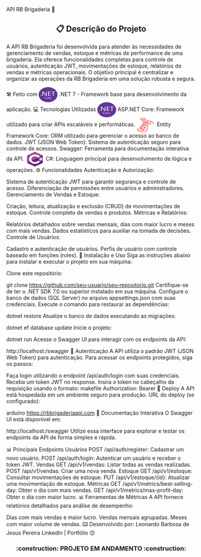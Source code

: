 API RB Brigaderia 🍫
<h2 align="center"> 📋 Descrição do Projeto </h2> <p> A API RB Brigaderia foi desenvolvida para atender às necessidades de gerenciamento de vendas, estoque e métricas de performance de uma brigaderia. Ela oferece funcionalidades completas para controle de usuários, autenticação JWT, movimentações de estoque, relatórios de vendas e métricas operacionais. O objetivo principal é centralizar e organizar as operações da RB Brigaderia em uma solução robusta e segura. </p>
🛠️ Feito com
<img align="center" alt="logo_visual_studio" height="40" width="50" src="https://raw.githubusercontent.com/devicons/devicon/master/icons/dotnetcore/dotnetcore-original.svg"> .NET 7 - Framework base para desenvolvimento da aplicação.
💻 Tecnologias Utilizadas
<img align="center" alt="logo_dotnet" height="40" width="50" src="https://raw.githubusercontent.com/devicons/devicon/master/icons/dotnetcore/dotnetcore-original.svg"> ASP.NET Core: Framework utilizado para criar APIs escaláveis e performáticas.
<img align="center" alt="logo_sqlserver" height="40" width="50" src="https://raw.githubusercontent.com/devicons/devicon/master/icons/microsoftsqlserver/microsoftsqlserver-plain.svg"> Entity Framework Core: ORM utilizado para gerenciar o acesso ao banco de dados.
JWT (JSON Web Token): Sistema de autenticação seguro para controle de acessos.
Swagger: Ferramenta para documentação interativa da API.
<img align="center" alt="logo_csharp" height="40" width="50" src="https://raw.githubusercontent.com/devicons/devicon/master/icons/csharp/csharp-original.svg"> C#: Linguagem principal para desenvolvimento de lógica e operações.
⚙️ Funcionalidades
Autenticação e Autorização:

Sistema de autenticação JWT para garantir segurança e controle de acesso.
Diferenciação de permissões entre usuários e administradores.
Gerenciamento de Vendas e Estoque:

Criação, leitura, atualização e exclusão (CRUD) de movimentações de estoque.
Controle completo de vendas e produtos.
Métricas e Relatórios:

Relatórios detalhados sobre vendas mensais, dias com maior lucro e meses com mais vendas.
Dados estatísticos para auxiliar na tomada de decisões.
Controle de Usuários:

Cadastro e autenticação de usuários.
Perfis de usuário com controle baseado em funções (roles).
:electric_plug: Instalação e Uso
Siga as instruções abaixo para instalar e executar o projeto em sua máquina:

Clone este repositório:

git clone https://github.com/seu-usuario/seu-repositorio.git
Certifique-se de ter o .NET SDK 7.0 ou superior instalado em sua máquina.
Configure o banco de dados (SQL Server) no arquivo appsettings.json com suas credenciais.
Execute o comando para restaurar as dependências:

dotnet restore
Atualize o banco de dados executando as migrações:

dotnet ef database update
Inicie o projeto:

dotnet run
Acesse o Swagger UI para interagir com os endpoints da API:

http://localhost:<porta>/swagger
🔐 Autenticação
A API utiliza o padrão JWT (JSON Web Token) para autenticação. Para acessar os endpoints protegidos, siga os passos:

Faça login utilizando o endpoint /api/auth/login com suas credenciais.
Receba um token JWT no response.
Insira o token no cabeçalho da requisição usando o formato:
makefile
Authorization: Bearer <seu-token-jwt>
:link: Deploy
A API está hospedada em um ambiente seguro para produção. URL do deploy (se configurado):

arduino
https://rbbrigaderiaapi.com
:memo: Documentação Interativa
O Swagger UI está disponível em:


http://localhost:<porta>/swagger
Utilize essa interface para explorar e testar os endpoints da API de forma simples e rápida.

:bar_chart: Principais Endpoints
Usuários
POST /api/auth/register: Cadastrar um novo usuário.
POST /api/auth/login: Autenticar um usuário e receber o token JWT.
Vendas
GET /api/v1/vendas: Listar todas as vendas realizadas.
POST /api/v1/vendas: Criar uma nova venda.
Estoque
GET /api/v1/estoque: Consultar movimentações de estoque.
PUT /api/v1/estoque/{id}: Atualizar uma movimentação de estoque.
Métricas
GET /api/v1/metrics/best-selling-day: Obter o dia com mais vendas.
GET /api/v1/metrics/max-profit-day: Obter o dia com maior lucro.
📊 Ferramentas de Métricas
A API fornece relatórios detalhados para análise de desempenho:

Dias com mais vendas e maior lucro.
Vendas mensais agrupadas.
Meses com maior volume de vendas.
⌨️ Desenvolvido por:
Leonardo Barbosa de Jesus Pereira
LinkedIn | Portfólio 😊

<h3 align="center">
:construction: PROJETO EM ANDAMENTO :construction:

</h3>
